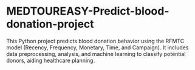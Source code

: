 # MEDTOUREASY-Predict-blood-donation-project
This Python project predicts blood donation behavior using the RFMTC model (Recency, Frequency, Monetary, Time, and Campaign). It includes data preprocessing, analysis, and machine learning to classify potential donors, aiding healthcare planning.
